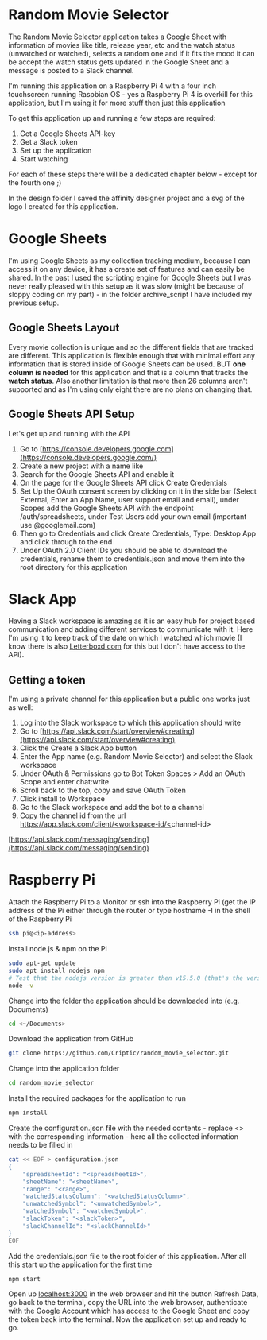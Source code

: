 # Random Movie Selector

The Random Movie Selector application takes a Google Sheet with information of movies like title, release year, etc and the watch status (unwatched or watched), selects a random one and if it fits the mood it can be accept the watch status gets updated in the Google Sheet and a message is posted to a Slack channel.

I'm running this application on a Raspberry Pi 4 with a four inch touchscreen running Raspbian OS - yes a Raspberry Pi 4 is overkill for this application, but I'm using it for more stuff then just this application

To get this application up and running a few steps are required:

1. Get a Google Sheets API-key
2. Get a Slack token
3. Set up the application
4. Start watching

For each of these steps there will be a dedicated chapter below - except for the fourth one ;)

In the design folder I saved the affinity designer project and a svg of the logo I created for this application.

# Google Sheets

I'm using Google Sheets as my collection tracking medium, because I can access it on any device, it has a create set of features and can easily be shared. In the past I used the scripting engine for Google Sheets but I was never really pleased with this setup as it was slow (might be because of sloppy coding on my part) - in the folder archive_script I have included my previous setup.

## Google Sheets Layout

Every movie collection is unique and so the different fields that are tracked are different. This application is flexible enough that with minimal effort any information that is stored inside of Google Sheets can be used. BUT **one column is needed** for this application and that is a column that tracks the **watch status**. Also another limitation is that more then 26 columns aren't supported and as I'm using only eight there are no plans on changing that.

## Google Sheets API Setup

Let's get up and running with the API

1. Go to [https://console.developers.google.com](https://console.developers.google.com/)
2. Create a new project with a name like _<RandomMovieSelector>_
3. Search for the Google Sheets API and enable it
4. On the page for the Google Sheets API click Create Credentials
5. Set Up the OAuth consent screen by clicking on it in the side bar (Select External, Enter an App Name, user support email and email), under Scopes add the Google Sheets API with the endpoint /auth/spreadsheets, under Test Users add your own email (important use @googlemail.com)
6. Then go to Credentials and click Create Credentials, Type: Desktop App and click through to the end
7. Under OAuth 2.0 Client IDs you should be able to download the credentials, rename them to credentials.json and move them into the root directory for this application

# Slack App

Having a Slack workspace is amazing as it is an easy hub for project based communication and adding different services to communicate with it. Here I'm using it to keep track of the date on which I watched which movie (I know there is also [Letterboxd.com](http://letterboxd.com) for this but I don't have access to the API).

## Getting a token

I'm using a private channel for this application but a public one works just as well:

1. Log into the Slack workspace to which this application should write
2. Go to [https://api.slack.com/start/overview#creating](https://api.slack.com/start/overview#creating)
3. Click the Create a Slack App button
4. Enter the App name (e.g. Random Movie Selector) and select the Slack workspace
5. Under OAuth & Permissions go to Bot Token Spaces > Add an OAuth Scope and enter chat:write
6. Scroll back to the top, copy and save OAuth Token
7. Click install to Workspace
8. Go to the Slack workspace and add the bot to a channel
9. Copy the channel id from the url [https://app.slack.com/client/<workspace-id/<](https://app.slack.com/client/TGXJPPTFE/G01HLJAKU05)channel-id>

[https://api.slack.com/messaging/sending](https://api.slack.com/messaging/sending)

# Raspberry Pi

Attach the Raspberry Pi to a Monitor or ssh into the Raspberry Pi (get the IP address of the Pi either through the router or type hostname -I in the shell of the Raspberry Pi

```bash
ssh pi@<ip-address>
```

Install node.js & npm on the Pi

```bash
sudo apt-get update
sudo apt install nodejs npm
# Test that the nodejs version is greater then v15.5.0 (that's the version I used)
node -v
```

Change into the folder the application should be downloaded into (e.g. Documents)

```bash
cd <~/Documents>
```

Download the application from GitHub

```bash
git clone https://github.com/Criptic/random_movie_selector.git
```

Change into the application folder

```bash
cd random_movie_selector
```

Install the required packages for the application to run

```bash
npm install
```

Create the configuration.json file with the needed contents - replace <> with the corresponding information - here all the collected information needs to be filled in

```bash
cat << EOF > configuration.json
{
    "spreadsheetId": "<spreadsheetId>",
    "sheetName": "<sheetName>",
    "range": "<range>",
    "watchedStatusColumn": "<watchedStatusColumn>",
    "unwatchedSymbol": "<unwatchedSymbol>",
    "watchedSymbol": "<watchedSymbol>",
    "slackToken": "<slackToken>",
    "slackChannelId": "<slackChannelId>"
}
EOF
```

Add the credentials.json file to the root folder of this application. After all this start up the application for the first time

```bash
npm start
```

Open up [localhost:3000](http://localhost:3000) in the web browser and hit the button Refresh Data, go back to the terminal, copy the URL into the web browser, authenticate with the Google Account which has access to the Google Sheet and copy the token back into the terminal. Now the application set up and ready to go.
